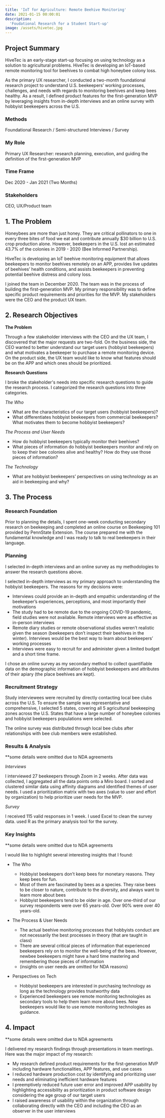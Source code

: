 ```yaml
---
title: 'IoT for Agriculture: Remote Beehive Monitoring'
date: 2021-01-15 00:00:01
description:
  'Foudational Research for a Student Start-up'
image: /assets/hivetec.jpg
---
```


## Project Summary

HiveTec is an early-stage start-up focusing on using technology as a solution to agricultural problems. HiveTec is developing an IoT-based remote monitoring tool for beehives to combat high honeybee colony loss.

As the primary UX researcher, I conducted a two-month foundational research project to understand U.S. beekeepers’ working processes, challenges, and needs with regards to monitoring beehives and keep bees healthy. As a result, I defined product features for the first-generation MVP by leveraging insights from in-depth interviews and an online survey with hobbyist beekeepers across the U.S.

### Methods

Foundational Research / Semi-structured Interviews / Survey

### My Role

Primary UX Researcher: research planning, execution, and guiding the definition of the first-generation MVP

### Time Frame

Dec 2020 - Jan 2021 (Two Months)

### Stakeholders

CEO, UX/Product team


## 1. The Problem

Honeybees are more than just honey. They are critical pollinators to one in every three bites of food we eat and contribute annually $30 billion to U.S. crop production alone. However, beekeepers in the U.S. lost an estimated 43.7% of the colonies in 2019 - 2020 (Bee Informed Partnership).

HiveTec is developing an IoT beehive monitoring equipment that allows beekeepers to monitor beehives remotely on an APP, provides live updates of beehives’ health conditions, and assists beekeepers in preventing potential beehive distress and colony loss.

I joined the team in December 2020. The team was in the process of building the first-generation MVP. My primary responsibility was to define specific product requirements and priorities for the MVP. My stakeholders were the CEO and the product UX team.


## 2. Research Objectives

**The Problem**

Through a few stakeholder interviews with the CEO and the UX team, I discovered that the major requests are two-fold. On the business side, the CEO wanted to better understand our target users (hobbyist beekeepers) and what motivates a beekeeper to purchase a remote monitoring device. On the product side, the UX team would like to know what features should be on the APP and which ones should be prioritized.

**Research Questions**

I broke the stakeholder's needs into specific research questions to guide the research process. I categorized the research questions into three categories.

_The Who_

- What are the characteristics of our target users (hobbyist beekeepers)?
- What differentiates hobbyist beekeepers from commercial beekeepers? What motivates them to become hobbyist beekeepers?

_The Process and User Needs_

- How do hobbyist beekeepers typically monitor their beehives?
- What pieces of information do hobbyist beekeepers monitor and rely on to keep their bee colonies alive and healthy? How do they use those pieces of information?

_The Technology_

- What are hobbyist beekeepers’ perspectives on using technology as an aid in beekeeping and why?


## 3. The Process

### Research Foundation

Prior to planning the details, I spent one-week conducting secondary research on beekeeping and completed an online course on Beekeeping 101 provided by PennState Extension. The course prepared me with the fundamental knowledge and I was ready to talk to real beekeepers in their language.

### Planning

I selected in-depth interviews and an online survey as my methodologies to answer the research questions above. 

I selected in-depth interviews as my primary approach to understanding the hobbyist beekeepers. The reasons for my decisions were:

- Interviews could provide an in-depth and empathic understanding of the beekeeper’s experiences, perceptions, and most importantly their motivations
- The study had to be remote due to the ongoing COVID-19 pandemic, field studies were not available. Remote interviews were as effective as in-person interviews
- Remote diary studies or remote observational studies weren’t realistic given the season (beekeepers don’t inspect their beehives in the winter). Interviews would be the best way to learn about beekeepers’ working processes
- Interviews were easy to recruit for and administer given a limited budget and a short time frame.

I chose an online survey as my secondary method to collect quantifiable data on the demographic information of hobbyist beekeepers and attributes of their apiary (the place beehives are kept).

### Recruitment Strategy

Study interviewees were recruited by directly contacting local bee clubs across the U.S. To ensure the sample was representative and comprehensive, I selected 5 states, covering all 5 agricultural beekeeping zones across the U.S. States that have a large number of honeybee colonies and hobbyist beekeepers populations were selected.

The online survey was distributed through local bee clubs after relationships with bee club members were established.

### Results & Analysis

**some details were omitted due to NDA agreements

_Interviews_

I interviewed 27 beekeepers through Zoom in 2 weeks. After data was collected, I aggregated all the data points onto a Miro board. I sorted and clustered similar data using affinity diagrams and identified themes of user needs. I used a prioritization matrix with two axes (value to user and effort by organization) to help prioritize user needs for the MVP. 

_Survey_

I received 115 valid responses in 1 week. I used Excel to clean the survey data. used R as the primary analysis tool for the survey.


### Key Insights

**some details were omitted due to NDA agreements

I would like to highlight several interesting insights that I found:

- The Who
  - Hobbyist beekeepers don’t keep bees for monetary reasons. They keep bees for fun.
  - Most of them are fascinated by bees as a species. They raise bees to be closer to nature, contribute to the diversity, and always want to learn more about bees
  - Hobbyist beekeepers tend to be older in age. Over one-third of our survey respondents were over 65 years-old. Over 90% were over 40 years-old.

- The Process & User Needs
  - The actual beehive monitoring processes that hobbyists conduct are not necessarily the best processes in theory (that are taught in class)
  - There are several critical pieces of information that experienced beekeepers rely on to monitor the well-being of the bees. However, newbee beekeepers might have a hard time mastering and remembering those pieces of information
  - (insights on user needs are omitted for NDA reasons)

- Perspectives on Tech
  - Hobbyist beekeepers are interested in purchasing technology as long as the technology provides trustworthy data
  - Experienced beekeepers see remote monitoring technologies as secondary tools to help them learn more about bees. New beekeepers would like to use remote monitoring technologies as guidance.


## 4. Impact

**some details were omitted due to NDA agreements

I delivered my research findings through presentations in team meetings. Here was the major impact of my research:

- My research defined product requirements for the first-generation MVP including hardware functionalities, APP features, and use cases
- I reduced hardware production cost by identifying and prioritizing user needs and eliminating inefficient hardware features
- I preemptively reduced future user error and improved APP usability by highlighting accessibility as prioritization in product software design considering the age group of our target users
- I raised awareness of usability within the organization through collaborating directly with the CEO and including the CEO as an observer in the user interviews
